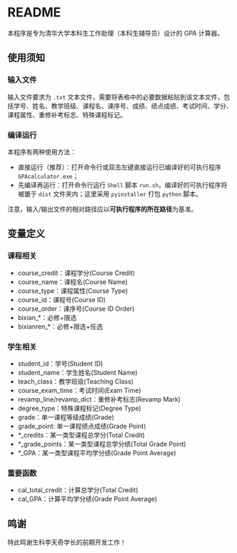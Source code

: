 # README

本程序是专为清华大学本科生工作助理（本科生辅导员）设计的 GPA 计算器。

## 使用须知

### 输入文件

输入文件要求为 `.txt` 文本文件，需要将表格中的必要数据粘贴到该文本文件，包括学号、姓名、教学班级、课程名、课序号、成绩、绩点成绩、考试时间、学分、课程属性、重修补考标志、特殊课程标记。

### 编译运行

本程序有两种使用方法：

* 直接运行（推荐）：打开命令行或双击左键直接运行已编译好的可执行程序 `GPAcalculator.exe`；
* 先编译再运行：打开命令行运行 `Shell` 脚本 `run.sh`，编译好的可执行程序将被置于 `dist` 文件夹内；这里采用 `pyinstaller` 打包 `python` 脚本。

注意，输入/输出文件的相对路径应以**可执行程序的所在路径**为基准。

## 变量定义

### 课程相关

* course_credit：课程学分(Course Credit)
* course_name：课程名(Course Name)
* course_type：课程属性(Course Type)
* course_id：课程号(Course ID)
* course_order：课序号(Course ID Order)
* bixian_*：必修+限选
* bixianren_*：必修+限选+任选

### 学生相关

* student_id：学号(Student ID)
* student_name：学生姓名(Student Name)
* teach_class：教学班级(Teaching Class)
* course_exam_time：考试时间(Exam Time)
* revamp_line/revamp_dict：重修补考标志(Revamp Mark)
* degree_type：特殊课程标记(Degree Type)
* grade：单一课程等级成绩(Grade)
* grade_point: 单一课程绩点成绩(Grade Point)
* *_credits：某一类型课程总学分(Total Credit)
* *_grade_points：某一类型课程总学分绩(Total Grade Point)
* *_GPA：某一类型课程平均学分绩(Grade Point Average)

### 重要函数

* cal_total_credit：计算总学分(Total Credit)
* cal_GPA：计算平均学分绩(Grade Point Average)

## 鸣谢

特此鸣谢生科李天奇学长的前期开发工作！
